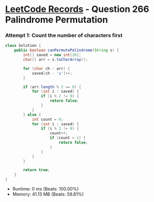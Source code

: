 # [LeetCode Records](../README.md) - Question 266 Palindrome Permutation

### Attempt 1: Count the number of characters first
```java
class Solution {
    public boolean canPermutePalindrome(String s) {
        int[] saved = new int[26];
        char[] arr = s.toCharArray();

        for (char ch : arr) {
            saved[ch - 'a']++;
        }

        if (arr.length % 2 == 0) {
            for (int i : saved) {
                if (i % 2 != 0) {
                    return false;
                }
            }
        } else {
            int count = 0;
            for (int i : saved) {
                if (i % 2 != 0) {
                    count++;
                    if (count > 1) {
                        return false;
                    }
                }
            }
        }

        return true;
    }
}
```
- Runtime: 0 ms (Beats: 100.00%)
- Memory: 41.13 MB (Beats: 59.81%)

<br>
